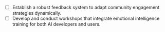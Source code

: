 - [ ] Establish a robust feedback system to adapt community engagement strategies dynamically.
- [ ] Develop and conduct workshops that integrate emotional intelligence training for both AI developers and users.
